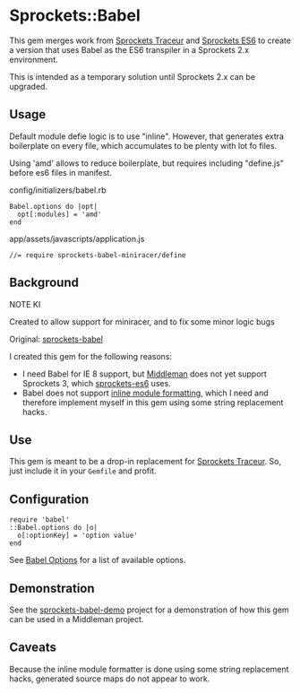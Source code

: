 # Sprockets::Babel

This gem merges work from [Sprockets Traceur](https://github.com/gunpowderlabs/sprockets-traceur)
and [Sprockets ES6](https://github.com/josh/sprockets-es6) to create a version that uses Babel as
the ES6 transpiler in a Sprockets 2.x environment.

This is intended as a temporary solution until Sprockets 2.x can be upgraded.

## Usage

Default module defie logic is to use "inline". However, that generates extra boilerplate on every file,
which accumulates to be plenty with lot fo files.

Using 'amd' allows to reduce boilerplate, but requires including "define.js" before es6 files in manifest.

config/initializers/babel.rb
```
Babel.options do |opt|
  opt[:modules] = 'amd'
end
```

app/assets/javascripts/application.js
```
//= require sprockets-babel-miniracer/define
```


## Background

NOTE KI

Created to allow support for miniracer, and to fix some minor logic bugs

Original: [sprockets-babel](70mainstreet/sprockets-babel)

I created this gem for the following reasons:

* I need Babel for IE 8 support, but
  [Middleman](https://github.com/middleman/middleman-sprockets/issues/77)
  does not yet support Sprockets 3, which [sprockets-es6](https://github.com/josh/sprockets-es6)
  uses.
* Babel does not support [inline module formatting](https://github.com/babel/babel/issues/495),
  which I need and therefore implement myself in this gem using some string replacement hacks.

## Use

This gem is meant to be a drop-in replacement for
[Sprockets Traceur](https://github.com/gunpowderlabs/sprockets-traceur). So, just include it in your
`Gemfile` and profit.

## Configuration

```
require 'babel'
::Babel.options do |o|
  o[:optionKey] = 'option value'
end
```

See [Babel Options](https://babeljs.io/docs/usage/options/) for a list of available options.

## Demonstration

See the [sprockets-babel-demo](https://github.com/70mainstreet/sprockets-babel-demo) project for a
demonstration of how this gem can be used in a Middleman project.

## Caveats

Because the inline module formatter is done using some string replacement hacks, generated source
maps do not appear to work.
